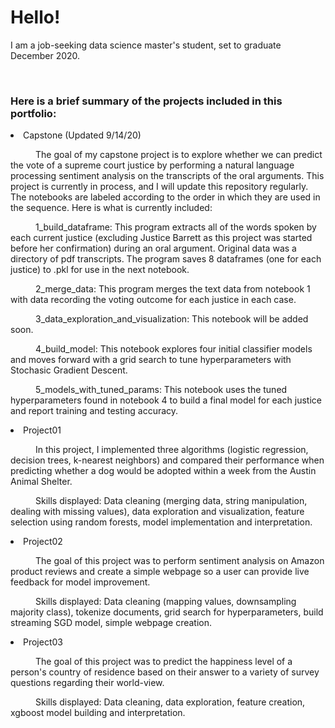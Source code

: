 <h1>Hello!</h1>

<p>I am a job-seeking data science master's student, set to graduate December 2020.</p>

<br>

<h3>Here is a brief summary of the projects included in this portfolio:</h3>
<li>Capstone (Updated 9/14/20)</li>
<p>
<p style="text-indent: 40px">The goal of my capstone project is to explore whether we can predict the vote of a supreme court justice by performing a natural language processing sentiment analysis on the transcripts of the oral arguments. This project is currently in process, and I will update this repository regularly. The notebooks are labeled according to the order in which they are used in the sequence. Here is what is currently included:


<p style="text-indent: 40px">1_build_dataframe: This program extracts all of the words spoken by each current justice (excluding Justice Barrett as this project was started before her confirmation) during an oral argument. Original data was a directory of pdf transcripts. The program saves 8 dataframes (one for each justice) to .pkl for use in the next notebook.
<p style="text-indent: 40px">2_merge_data: This program merges the text data from notebook 1 with data recording the voting outcome for each justice in each case.
<p style="text-indent: 40px">3_data_exploration_and_visualization: This notebook will be added soon.
<p style="text-indent: 40px">4_build_model: This notebook explores four initial classifier models and moves forward with a grid search to tune hyperparameters with Stochasic Gradient Descent.
<p style="text-indent: 40px">5_models_with_tuned_params: This notebook uses the tuned hyperparameters found in notebook 4 to build a final model for each justice and report training and testing accuracy.
</p>





<li>Project01</li>
<p>
<p style="text-indent: 40px">In this project, I implemented three algorithms (logistic regression, decision trees, k-nearest neighbors) and compared their performance when predicting whether a dog would be adopted within a week from the Austin Animal Shelter.
<p style="text-indent: 40px">Skills displayed: Data cleaning (merging data, string manipulation, dealing with missing values), data exploration and visualization, feature selection using random forests, model implementation and interpretation.
</p>

<li>Project02</li>
<p>
<p style="text-indent: 40px">The goal of this project was to perform sentiment analysis on Amazon product reviews and create a simple webpage so a user can provide live feedback for model improvement.
<p style="text-indent: 40px">Skills displayed: Data cleaning (mapping values, downsampling majority class), tokenize documents, grid search for hyperparameters, build streaming SGD model, simple webpage creation.
</p>

<li>Project03</li>
<p>
<p style="text-indent: 40px">The goal of this project was to predict the happiness level of a person's country of residence based on their answer to a variety of survey questions regarding their world-view.
<p style="text-indent: 40px">Skills displayed: Data cleaning, data exploration, feature creation, xgboost model building and interpretation.
</p>

<br>
